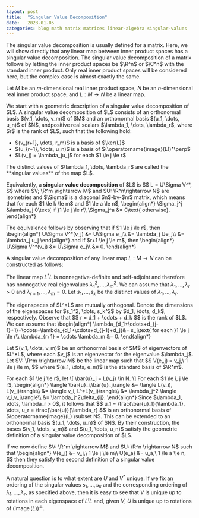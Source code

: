 ```yaml
---
layout: post
title:  "Singular Value Decomposition"
date:   2023-01-05
categories: blog math matrix matrices linear-algebra singular-values
---
```

$\newcommand\R{\mathbb{R}}\newcommand\C{\mathbb{C}}\newcommand\Z{\mathbb{Z}}$

The singular value decomposition is usually defined for a matrix. Here, we will show directly that any linear map between inner product spaces has a singular value decomposition. The singular value decomposition of a matrix follows by letting the inner product spaces be $\R^n$ or $\C^n$ with the standard inner product. Only real inner product spaces will be considered here, but the complex case is almost exactly the same.

Let $M$ be an $m$-dimensional real inner product space, $N$ be an $n$-dimensional real inner product space, and $L: M \rightarrow N$ be a linear map.

<p>
We start with a geometric description of a singular value decomposition of $L$. A singular value decomposition of $L$ consists of an orthonormal basis $(v_1, \dots, v_m)$ of $M$ and an orthonormal basis $(u_1, \dots, u_n)$ of $N$, andpositive real scalars $\lambda_1, \dots, \lambda_r$, where $r$ is the rank of $L$, such that the following hold:
<ul>
<li>$(v_{r+1}, \dots, r_m)$ is a basis of $\ker(L)$</li>
<li>$(u_{r+1}, \dots, u_n)$ is a basis of $(\operatorname{image}(L))^\perp$</li>
<li>$L(v_j) = \lambda_ju_j$ for each $1 \le j \le r$</li>
</ul>
The distinct values of $\lambda_1, \dots, \lambda_r$ are called the **singular values** of the map $L$.
</p>

<p>
Equivalently, a <b>singular value decomposition</b> of $L$ is
$$
L = U\Sigma V^*,
$$
where $V; \R^m \rightarrow M$ and $U: \R^n\rightarrow N$ are isometries and $\Sigma$ is a diagonal $n$-by-$m$ matrix, which means that for each $1 \le k \le m$ and $1 \le a \le n$,
\begin{align*}
  \Sigma_j^j &\lambda_j 0\text{ if }1 \le j \le r\\
  \Sigma_j^a &= 0\text{ otherwise}.
\end{align*}
</p>

<p>
The equivalence follows by observing that if $1 \le j \le r$, then
\begin{align*}
  U\Sigma V^*(v_j)
  &=   U\Sigma e_j\\
  &= \lambda_j Ue_j\\
  &= \lambda_j u_j
\end{align*}
and if $r+1 \le j \le m$, then
\begin{align*}
  U\Sigma V^*(v_j)
  &= U\Sigma e_j\\
  &= 0.
\end{align*}
</p>

A singular value decomposition of any linear map $L: M \rightarrow N$ can be constructed as follows:

The linear map $L^*L$ is nonnegative-definite and self-adjoint and therefore has  nonnegative real eigenvalues $\lambda_1^2, \dots, \lambda_m^2$. We can assume that $\lambda_1, \dots, \lambda_r > 0$ and $\lambda_{r+1}, \dots, \lambda_m = 0$. Let $s_1, \dots, s_k$ be the distinct values of $\lambda_1, \dots, \lambda_r$.

<p>
The eigenspaces of $L^*L$ are mutually orthogonal. Denote the dimensions of the eigenspaces for $s_1^2, \dots, s_k^2$ by $d_1, \dots, d_k$, respectively. Observe that
$$
  r = d_1 + \cdots + d_k
$$
is the rank of $L$. 
We can assume that
\begin{align*}
\lambda_{d_1+\cdots+d_{j-1}+1}=\cdots=\lambda_{d_1+\cdots+d_{j-1}+d_j}&= s_j\text{ for each }1 \le j \le r\\
\lambda_{r+1} = \cdots \lambda_m &= 0.
\end{align*}
</p>

<p>
Let $(v_1, \dots, v_m)$ be an orthonormal basis of $M$ of eigenvectors of $L^*L$, where each $v_j$ is an eigenvector for the eigenvalue $\lambda_j$.  Let $V: \R^m \rightarrow M$ be the linear map such that
$$
V(e_j) = v_j,\ 1 \le j \le m,
$$
where $(e_1, \dots, e_m)$ is the standard basis of $\R^m$.
</p>

<p>
For each $1 \le j \le r$, let
\[
  \bar{u}_j = L(v_j) \in N.
\]
For each $1 \le i, j \le r$,
\begin{align*}
  \langle \bar{u}_i,\bar{u}_j\rangle &= \langle L(v_i), L(v_j)\rangle\\
                                     &= \langle v_i, L^*L(v_j)\rangle\\
                                     &= \lambda_j^2 \langle v_i,v_j\rangle\\
                                     &= \lambda_j^2\delta_{ij}.
\end{align*}
Since $\lambda_1, \dots, \lambda_r > 0$, it follows that
$$
u_1 = \frac{\bar{u}_1}{\lambda_1}, \dots, u_r = \frac{\bar{u}}{\lambda_r}
$$
is an orthonormal basis of $\operatorname{image}(L) \subset N$. This can be extended to an orthonormal basis $(u_1, \dots, u_n)$ of $N$. By their construction, the bases $(v_1, \dots, v_m)$ and $(u_1, \dots, u_n)$ satisfy the geometric definition of a singular value decomposition of $L$.

<p>
If we now define $V: \R^m \rightarrow M$ and $U: \R^n \rightarrow N$ such that
\begin{align*}
V(e_j) &= v_j,\ 1 \le j \le m\\
U(e_a) &= u_a,\ 1 \le a \le n,
$$
then they satisfy the second definition of a singular value decomposition.
</p>

A natural question is to what extent are $U$ and $V^*$ unique. If we fix an ordering of the singular values $s_1, \dots, s_k$ and the corresponding ordering of $\lambda_1, \dots, \lambda_r$, as specified above, then it is easy to see that $V$ is unique up to rotations in each eigenspace of $L^tL$ and, given $V$, $U$ is unique up to rotations of $(\operatorname{image}(L))^\perp$.


